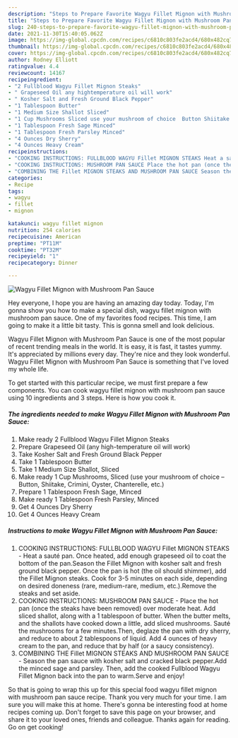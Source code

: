 ```yaml
---
description: "Steps to Prepare Favorite Wagyu Fillet Mignon with Mushroom Pan Sauce"
title: "Steps to Prepare Favorite Wagyu Fillet Mignon with Mushroom Pan Sauce"
slug: 240-steps-to-prepare-favorite-wagyu-fillet-mignon-with-mushroom-pan-sauce
date: 2021-11-30T15:40:05.062Z
image: https://img-global.cpcdn.com/recipes/c6810c803fe2acd4/680x482cq70/wagyu-fillet-mignon-with-mushroom-pan-sauce-recipe-main-photo.jpg
thumbnail: https://img-global.cpcdn.com/recipes/c6810c803fe2acd4/680x482cq70/wagyu-fillet-mignon-with-mushroom-pan-sauce-recipe-main-photo.jpg
cover: https://img-global.cpcdn.com/recipes/c6810c803fe2acd4/680x482cq70/wagyu-fillet-mignon-with-mushroom-pan-sauce-recipe-main-photo.jpg
author: Rodney Elliott
ratingvalue: 4.4
reviewcount: 14167
recipeingredient:
- "2 Fullblood Wagyu Fillet Mignon Steaks"
- " Grapeseed Oil any hightemperature oil will work"
- " Kosher Salt and Fresh Ground Black Pepper"
- "1 Tablespoon Butter"
- "1 Medium Size Shallot Sliced"
- "1 Cup Mushrooms Sliced use your mushroom of choice  Button Shiitake Crimini Oyster Chanterelle etc"
- "1 Tablespoon Fresh Sage Minced"
- "1 Tablespoon Fresh Parsley Minced"
- "4 Ounces Dry Sherry"
- "4 Ounces Heavy Cream"
recipeinstructions:
- "COOKING INSTRUCTIONS: FULLBLOOD WAGYU Fillet MIGNON STEAKS Heat a sauté pan. Once heated, add enough grapeseed oil to coat the bottom of the pan.Season the Fillet Mignon with kosher salt and fresh ground black pepper. Once the pan is hot (the oil should shimmer), add the Fillet Mignon steaks. Cook for 3-5 minutes on each side, depending on desired doneness (rare, medium-rare, medium, etc.).Remove the steaks and set aside."
- "COOKING INSTRUCTIONS: MUSHROOM PAN SAUCE Place the hot pan (once the steaks have been removed) over moderate heat. Add sliced shallot, along with a 1 tablespoon of butter. When the butter melts, and the shallots have cooked down a little, add sliced mushrooms. Sauté the mushrooms for a few minutes.Then, deglaze the pan with dry sherry, and reduce to about 2 tablespoons of liquid. Add 4 ounces of heavy cream to the pan, and reduce that by half (or a saucy consistency)."
- "COMBINING THE Fillet MIGNON STEAKS AND MUSHROOM PAN SAUCE Season the pan sauce with kosher salt and cracked black pepper.Add the minced sage and parsley. Then, add the cooked Fullblood Wagyu Fillet Mignon back into the pan to warm.Serve and enjoy!"
categories:
- Recipe
tags:
- wagyu
- fillet
- mignon

katakunci: wagyu fillet mignon 
nutrition: 254 calories
recipecuisine: American
preptime: "PT11M"
cooktime: "PT32M"
recipeyield: "1"
recipecategory: Dinner

---
```



![Wagyu Fillet Mignon with Mushroom Pan Sauce](https://img-global.cpcdn.com/recipes/c6810c803fe2acd4/680x482cq70/wagyu-fillet-mignon-with-mushroom-pan-sauce-recipe-main-photo.jpg)

Hey everyone, I hope you are having an amazing day today. Today, I'm gonna show you how to make a special dish, wagyu fillet mignon with mushroom pan sauce. One of my favorites food recipes. This time, I am going to make it a little bit tasty. This is gonna smell and look delicious.

Wagyu Fillet Mignon with Mushroom Pan Sauce is one of the most popular of recent trending meals in the world. It is easy, it is fast, it tastes yummy. It's appreciated by millions every day. They're nice and they look wonderful. Wagyu Fillet Mignon with Mushroom Pan Sauce is something that I've loved my whole life.




To get started with this particular recipe, we must first prepare a few components. You can cook wagyu fillet mignon with mushroom pan sauce using 10 ingredients and 3 steps. Here is how you cook it.

<!--inarticleads1-->

##### The ingredients needed to make Wagyu Fillet Mignon with Mushroom Pan Sauce:

1. Make ready 2 Fullblood Wagyu Fillet Mignon Steaks
1. Prepare  Grapeseed Oil (any high-temperature oil will work)
1. Take  Kosher Salt and Fresh Ground Black Pepper
1. Take 1 Tablespoon Butter
1. Take 1 Medium Size Shallot, Sliced
1. Make ready 1 Cup Mushrooms, Sliced (use your mushroom of choice – Button, Shiitake, Crimini, Oyster, Chanterelle, etc.)
1. Prepare 1 Tablespoon Fresh Sage, Minced
1. Make ready 1 Tablespoon Fresh Parsley, Minced
1. Get 4 Ounces Dry Sherry
1. Get 4 Ounces Heavy Cream




<!--inarticleads2-->

##### Instructions to make Wagyu Fillet Mignon with Mushroom Pan Sauce:

1. COOKING INSTRUCTIONS: FULLBLOOD WAGYU Fillet MIGNON STEAKS - Heat a sauté pan. Once heated, add enough grapeseed oil to coat the bottom of the pan.Season the Fillet Mignon with kosher salt and fresh ground black pepper. Once the pan is hot (the oil should shimmer), add the Fillet Mignon steaks. Cook for 3-5 minutes on each side, depending on desired doneness (rare, medium-rare, medium, etc.).Remove the steaks and set aside.
1. COOKING INSTRUCTIONS: MUSHROOM PAN SAUCE - Place the hot pan (once the steaks have been removed) over moderate heat. Add sliced shallot, along with a 1 tablespoon of butter. When the butter melts, and the shallots have cooked down a little, add sliced mushrooms. Sauté the mushrooms for a few minutes.Then, deglaze the pan with dry sherry, and reduce to about 2 tablespoons of liquid. Add 4 ounces of heavy cream to the pan, and reduce that by half (or a saucy consistency).
1. COMBINING THE Fillet MIGNON STEAKS AND MUSHROOM PAN SAUCE - Season the pan sauce with kosher salt and cracked black pepper.Add the minced sage and parsley. Then, add the cooked Fullblood Wagyu Fillet Mignon back into the pan to warm.Serve and enjoy!




So that is going to wrap this up for this special food wagyu fillet mignon with mushroom pan sauce recipe. Thank you very much for your time. I am sure you will make this at home. There's gonna be interesting food at home recipes coming up. Don't forget to save this page on your browser, and share it to your loved ones, friends and colleague. Thanks again for reading. Go on get cooking!
